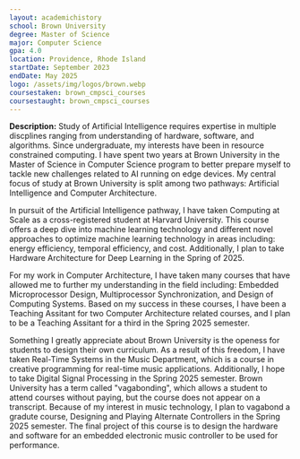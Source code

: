 ```yaml
---
layout: academichistory
school: Brown University
degree: Master of Science
major: Computer Science 
gpa: 4.0
location: Providence, Rhode Island
startDate: September 2023
endDate: May 2025
logo: /assets/img/logos/brown.webp
coursestaken: brown_cmpsci_courses
coursestaught: brown_cmpsci_courses
---
```

**Description:** Study of Artificial Intelligence requires expertise in multiple discplines ranging from understanding of hardware, software, and algorithms. Since undergraduate, my interests have  been in resource constrained computing. I have spent two years at Brown University in the Master of Science in Computer Science program to better prepare myself to tackle new challenges related to AI running on edge devices. My central focus of study at Brown University is split among two pathways: Artificial Intelligence and Computer Architecture.

In pursuit of the Artificial Intelligence pathway, I have taken Computing at Scale as a cross-registered student at Harvard University. This course offers a deep dive into machine learning technology and different novel approaches to optimize machine learning technology in areas including: energy efficiency, temporal efficiency, and cost. Additionally, I plan to take Hardware Architecture for Deep Learning in the Spring of 2025.

For my work in Computer Architecture, I have taken many courses that have allowed me to further my understanding in the field including: Embedded Microprocessor Design, Multiprocessor Synchronization, and Design of Computing Systems. Based on my success in these courses, I have been a Teaching Assitant for two Computer Architecture related courses, and I plan to be a Teaching Assitant for a third in the Spring 2025 semester. 

Something I greatly appreciate about Brown University is the openess for students to design their own curriculum. As a result of this freedom, I have taken Real-Time Systems in the Music Department, which is a course in creative programming for real-time music applications. Additionally, I hope to take Digital Signal Processing in the Spring 2025 semester. Brown University has a term called "vagabonding", which allows a student to attend courses without paying, but the course does not appear on a transcript. Because of my interest in music technology, I plan to vagabond a gradute course, Designing and Playing Alternate Controllers in the Spring 2025 semester. The final project of this course is to design the hardware and software for an embedded electronic music controller to be used for performance. 